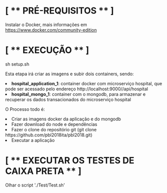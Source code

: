 <h1>[ ** PRÉ-REQUISITOS ** ]</h1>

Instalar o Docker, mais informações em https://www.docker.com/community-edition

<h1>[ ** EXECUÇÃO ** ]</h1>

sh setup.sh

Esta etapa irá criar as imagens e subir dois containers, sendo:
<li><b>hospital_application_1</b>: container docker com microserviço hospital, que pode ser acessado pelo endereço http://localhost:9000//api/hospital
<li><b>hospital_mongo_1</b>: container com o mongodb, para armazenar e recuperar os dados transacionados do microserviço hospital


O Processo todo é:
<li>Criar as imagens docker da aplicação e do mongodb
<li>Fazer download do node e dependências
<li>Fazer o clone do repositório git (git clone https://github.com/pbl2018ita/pbl2018.git)
<li>Executar a aplicação


<H1>[ ** EXECUTAR OS TESTES DE CAIXA PRETA ** ]</H1>

Olhar o script './Test/Test.sh'

